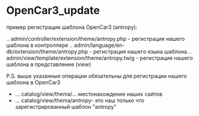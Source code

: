 # OpenCar3_update

пример регистрации шаблона OpenCar3 (antropy):

.. admin/controller/extension/theme/antropy.php - регистрация нашего шаблона в контроллере
.. admin/language/en-db/extension/theme/antropy.php - регистрация нашего языка шаблона
.. admin/view/template/extension/theme/antropy.twig - регистрация нашего шаблона в представление (view)

P.S. выше указанные операции обязательны для регистрации нашего шаблона в OpenCar3

- ... catalog/view/thema/...  местонахождение наших сайтов 
- ... catalog/view/thema/antropy- это наш только что зарегистрированный шаблон "antropy"

